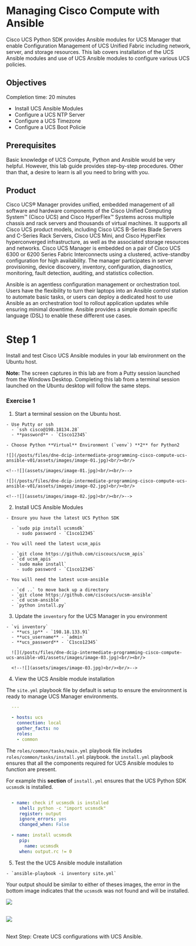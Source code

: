 # Managing Cisco Compute with Ansible

Cisco UCS Python SDK provides Ansible modules for UCS Manager that enable Configuration Management of UCS Unified Fabric including network, server, and storage resources. This lab covers installation of the UCS Ansible modules and use of UCS Ansible modules to configure various UCS policies.

## Objectives

Completion time: 20 minutes

  - Install UCS Ansible Modules
  - Configure a UCS NTP Server
  - Configure a UCS Timezone
  - Configure a UCS Boot Policie

## Prerequisites

Basic knowledge of UCS Compute, Python and Ansible would be very helpful. However, this lab guide provides step-by-step procedures. Other than that, a desire to learn is all you need to bring with you.

## Product

Cisco UCS® Manager provides unified, embedded management of all software and hardware components of the Cisco Unified Computing System™ (Cisco UCS) and Cisco HyperFlex™ Systems across multiple chassis and rack servers and thousands of virtual machines. It supports all Cisco UCS product models, including Cisco UCS B-Series Blade Servers and C-Series Rack Servers, Cisco UCS Mini, and Cisco HyperFlex hyperconverged infrastructure, as well as the associated storage resources and networks. Cisco UCS Manager is embedded on a pair of Cisco UCS 6300 or 6200 Series Fabric Interconnects using a clustered, active-standby configuration for high availability. The manager participates in server provisioning, device discovery, inventory, configuration, diagnostics, monitoring, fault detection, auditing, and statistics collection.

 Ansible is an agentless configuration management or orchestration tool. Users have the flexibility to turn their laptops into an Ansible control station to automate basic tasks, or users can deploy a dedicated host to use Ansible as an orchestration tool to rollout application updates while ensuring minimal downtime. Ansible provides a simple domain specific language (DSL) to enable these different use cases.

# Step 1

Install and test Cisco UCS Ansible modules in your lab environment on the Ubuntu host.


**Note:** The screen captures in this lab are from a Putty session launched from the Windows Desktop. Completing this lab from a terminal session launched on the Ubuntu desktop will follow the same steps.

### Exercise 1

  1. Start a terminal session on the Ubuntu host.

    - Use Putty or ssh
      - `ssh cisco@198.18134.28`
      - **password** - `C1sco12345`

    - Choose Python **Virtual** Environment (`venv`) **2** for Python2

    ![](/posts/files/dne-dcip-intermediate-programming-cisco-compute-ucs-ansible-v01/assets/images/image-01.jpg)<br/><br/>

    <!--![](assets/images/image-01.jpg)<br/><br/>-->

    ![](/posts/files/dne-dcip-intermediate-programming-cisco-compute-ucs-ansible-v01/assets/images/image-02.jpg)<br/><br/>

    <!--![](assets/images/image-02.jpg)<br/><br/>-->

  2. Install UCS Ansible Modules

    - Ensure you have the latest UCS Python SDK

      - `sudo pip install ucsmsdk`
        - sudo password - `C1sco12345`

    - You will need the latest ucsm_apis

      - `git clone https://github.com/ciscoucs/ucsm_apis`
      - `cd ucsm_apis`
      - `sudo make install`
        - sudo password - `C1sco12345`

    - You will need the latest ucsm-ansible

      - `cd ..` to move back up a directory
      - `git clone https://github.com/ciscoucs/ucsm-ansible`
      - `cd ucsm-ansible`
      - `python install.py`

  3. Update the `inventory` for the UCS Manager in you environment

    - `vi inventory`
      - **ucs_ip** - `198.18.133.91`
      - **ucs_username** - `admin`
      - **ucs_password** - `C1sco12345`

      ![](/posts/files/dne-dcip-intermediate-programming-cisco-compute-ucs-ansible-v01/assets/images/image-03.jpg)<br/><br/>

      <!--![](assets/images/image-03.jpg)<br/><br/>-->

  4. View the UCS Ansible module installation

  The `site.yml` playbook file by default is setup to ensure the environment is ready to manage UCS Manager environments.

  ```yaml
    ---

    - hosts: ucs
      connection: local
      gather_facts: no
      roles:
      - common
  ```

  The `roles/common/tasks/main.yml` playbook file includes `roles/common/tasks/install.yml` playbook. the `install.yml` playbook ensures that all the components required for UCS Ansible modules to function are present.

  For example this **section** of `install.yml` ensures that the UCS Python SDK `ucsmsdk` is installed.

  ```yaml

    - name: check if ucsmsdk is installed
       shell: python -c "import ucsmsdk"
       register: output
       ignore_errors: yes
       changed_when: False

    - name: install ucsmsdk
       pip:
         name: ucsmsdk
       when: output.rc != 0
  ```

  5. Test the the UCS Ansible module installation

    - `ansible-playbook -i inventory site.yml`

  Your output should be similar to either of theses images, the error in the bottom image indicates that the `ucsmsdk` was not found and will be installed.

  ![](/posts/files/dne-dcip-intermediate-programming-cisco-compute-ucs-ansible-v01/assets/images/image-04.jpg)<br/><br/>

  <!--![](assets/images/image-04.jpg)<br/><br/>-->

  ![](/posts/files/dne-dcip-intermediate-programming-cisco-compute-ucs-ansible-v01/assets/images/image-05.jpg)<br/><br/>

  <!--![](assets/images/image-05.jpg)<br/><br/>-->

Next Step: Create UCS configurations with UCS Ansible.
